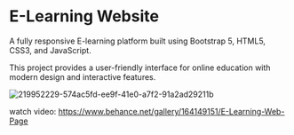 # E-Learning Website

A fully responsive E-learning platform built using Bootstrap 5, HTML5, CSS3, and JavaScript.

This project provides a user-friendly interface for online education with modern design and interactive features.

![219952229-574ac5fd-ee9f-41e0-a7f2-91a2ad29211b](https://github.com/user-attachments/assets/fc00d606-9f49-4a0c-94bd-2e74a259006c)

watch video: https://www.behance.net/gallery/164149151/E-Learning-Web-Page
